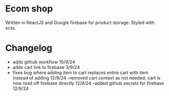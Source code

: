 # Ecom shop

Written in ReactJS and Google firebase for product storage. Styled with scss.

# Changelog
- adds github workflow 10/9/24
- adds cart link to firebase 3/9/24
- fixes bug where adding item to cart replaces entire cart with item instead of adding 12/9/24
-removed cart context as not needed, cart is now read off firebase directly 12/9/24
-added github secrets for firebase 12/9/24